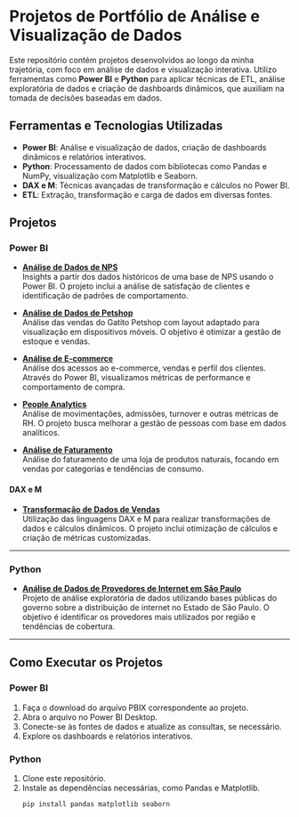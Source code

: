 # Projetos de Portfólio de Análise e Visualização de Dados

Este repositório contém projetos desenvolvidos ao longo da minha trajetória, com foco em análise de dados e visualização interativa. Utilizo ferramentas como **Power BI** e **Python** para aplicar técnicas de ETL, análise exploratória de dados e criação de dashboards dinâmicos, que auxiliam na tomada de decisões baseadas em dados.

## Ferramentas e Tecnologias Utilizadas
- **Power BI**: Análise e visualização de dados, criação de dashboards dinâmicos e relatórios interativos.
- **Python**: Processamento de dados com bibliotecas como Pandas e NumPy, visualização com Matplotlib e Seaborn.
- **DAX e M**: Técnicas avançadas de transformação e cálculos no Power BI.
- **ETL**: Extração, transformação e carga de dados em diversas fontes.

## Projetos

### Power BI

- **[Análise de Dados de NPS](https://github.com/jorgebooz/Dashboards/tree/main/Megga%20-%20NPS)**  
  Insights a partir dos dados históricos de uma base de NPS usando o Power BI. O projeto inclui a análise de satisfação de clientes e identificação de padrões de comportamento.

- **[Análise de Dados de Petshop](https://github.com/jorgebooz/Dashboards/tree/main/Dashboards/Gatito%20Petshop)**  
  Análise das vendas do Gatito Petshop com layout adaptado para visualização em dispositivos móveis. O objetivo é otimizar a gestão de estoque e vendas.

- **[Análise de E-commerce](https://github.com/jorgebooz/Dashboards/tree/main/Dashboards/Buscante%20-%20ecommerce)**  
  Análise dos acessos ao e-commerce, vendas e perfil dos clientes. Através do Power BI, visualizamos métricas de performance e comportamento de compra.

- **[People Analytics](#)**  
  Análise de movimentações, admissões, turnover e outras métricas de RH. O projeto busca melhorar a gestão de pessoas com base em dados analíticos.

- **[Análise de Faturamento](https://github.com/jorgebooz/Dashboards/tree/main/Dashboards/Lotus%20-%20Vendas)**  
  Análise do faturamento de uma loja de produtos naturais, focando em vendas por categorias e tendências de consumo.

#### DAX e M

- **[Transformação de Dados de Vendas](https://github.com/jorgebooz/Dashboards/tree/main/Dashboards/Vendas%20-%20DAX%20e%20M)**  
  Utilização das linguagens DAX e M para realizar transformações de dados e cálculos dinâmicos. O projeto inclui otimização de cálculos e criação de métricas customizadas.

---

### Python

- **[Análise de Dados de Provedores de Internet em São Paulo](https://github.com/jorgebooz/provedores-sp)**  
  Projeto de análise exploratória de dados utilizando bases públicas do governo sobre a distribuição de internet no Estado de São Paulo. O objetivo é identificar os provedores mais utilizados por região e tendências de cobertura.

---

## Como Executar os Projetos

### Power BI

1. Faça o download do arquivo PBIX correspondente ao projeto.
2. Abra o arquivo no Power BI Desktop.
3. Conecte-se às fontes de dados e atualize as consultas, se necessário.
4. Explore os dashboards e relatórios interativos.

### Python

1. Clone este repositório.
2. Instale as dependências necessárias, como Pandas e Matplotlib.
   ```bash
   pip install pandas matplotlib seaborn
